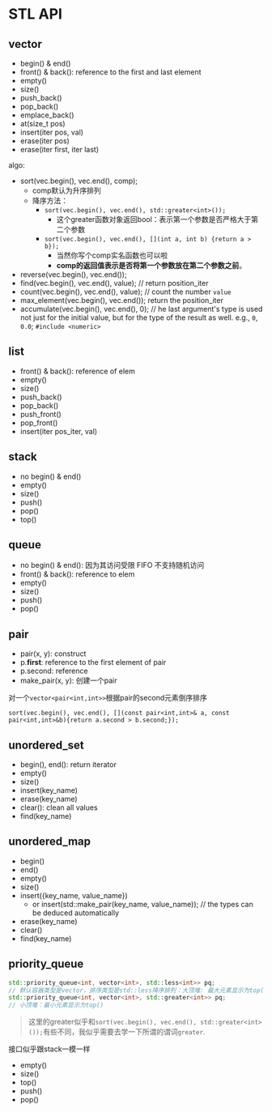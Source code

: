 # STL API

## vector

- begin() & end()
- front() & back(): reference to the first and last element
- empty()
- size()
- push_back()
- pop_back()
- emplace_back()
- at(size_t pos)
- insert(iter pos, val)
- erase(iter pos)
- erase(iter first, iter last)

algo:

- sort(vec.begin(), vec.end(), comp);
  - comp默认为升序排列
  - 降序方法：
    - `sort(vec.begin(), vec.end(), std::greater<int>());`
      - 这个greater函数对象返回bool：表示第一个参数是否严格大于第二个参数
    - `sort(vec.begin(), vec.end(), [](int a, int b) {return a > b});`
      - 当然你写个comp实名函数也可以啦
      - **comp的返回值表示是否将第一个参数放在第二个参数之前**。
- reverse(vec.begin(), vec.end());
- find(vec.begin(), vec.end(), value); // return position_iter
- count(vec.begin(), vec.end(), value); // count the number `value`
- max_element(vec.begin(), vec.end()); return the position_iter
- accumulate(vec.begin(), vec.end(), 0); // he last argument's type is used not just for the initial value, but for the type of the result as well. e.g., `0`, `0.0`; `#include <numeric>`

## list

- front() & back(): reference of elem
- empty()
- size()
- push_back()
- pop_back()
- push_front()
- pop_front()
- insert(iter pos_iter, val)

## stack

- no begin() & end()
- empty()
- size()
- push()
- pop()
- top()

## queue

- no begin() & end(): 因为其访问受限 FIFO 不支持随机访问
- front() & back(): reference to elem
- empty()
- size()
- push()
- pop()

## pair

- pair(x, y): construct
- p.**first**: reference to the first element of pair
- p.second: reference
- make_pair(x, y): 创建一个pair

对一个`vector<pair<int,int>>`根据pair的second元素倒序排序

`sort(vec.begin(), vec.end(), [](const pair<int,int>& a, const pair<int,int>&b){return a.second > b.second;});`

## unordered_set

- begin(), end(): return iterator
- empty()
- size()
- insert(key_name)
- erase(key_name)
- clear(): clean all values
- find(key_name)

## unordered_map

- begin()
- end()
- empty()
- size()
- insert({key_name, value_name})
  - or insert(std::make_pair(key_name, value_name)); // the types can be deduced automatically
- erase(key_name)
- clear()
- find(key_name)

## priority_queue

```cpp
std::priority_queue<int, vector<int>, std::less<int>> pq;
// 默认容器类型是vector，排序类型是std::less降序排列：大顶堆: 最大元素显示为top()
std::priority_queue<int, vector<int>, std::greater<int>> pq;
// 小顶堆：最小元素显示为top()
```

> 这里的greater似乎和`sort(vec.begin(), vec.end(), std::greater<int>());`有些不同，我似乎需要去学一下所谓的谓词`greater`.

接口似乎跟stack一模一样

- empty()
- size()
- top()
- push()
- pop()
